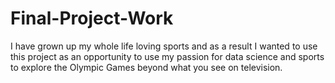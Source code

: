 # Final-Project-Work

I have grown up my whole life loving sports and as a result I wanted to use this project as an opportunity to use my passion for data science and sports to explore the Olympic Games beyond what you see on television.
